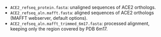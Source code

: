 - `ACE2_refseq_protein.fasta`: unaligned sequences of ACE2 orthologs.
- `ACE2_refseq_aln.mafft.fasta`: aligned sequences of ACE2 orthologs (MAFFT webserver, default options).
- `ACE2_refseq_aln.mafft_trimmed_6m17.fasta`: processed alignment, keeping only the region covered by PDB 6m17.
